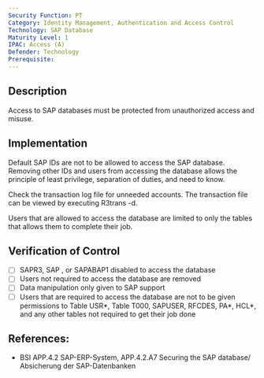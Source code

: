 ```yaml
---
Security Function: PT
Category: Identity Management, Authentication and Access Control
Technology: SAP Database
Maturity Level: 1
IPAC: Access (A)
Defender: Technology
Prerequisite:
---
```


## Description

Access to SAP databases must be protected from unauthorized access and misuse.  

## Implementation

Default SAP IDs are not to be allowed to access the SAP database. Removing other IDs and users from accessing the database allows the principle of least privilege, separation of duties, and need to know.

Check the transaction log file for unneeded accounts. The transaction file can be viewed by executing R3trans -d.

Users that are allowed to access the database are limited to only the tables that allows them to complete their job.

## Verification of Control

- [ ] SAPR3, SAP <SID>, or SAPABAP1 disabled to access the database
- [ ] Users not required to access the database are removed
- [ ] Data manipulation only given to SAP support
- [ ] Users that are required to access the database are not to be given permissions to Table USR\*, Table T000, SAPUSER, RFCDES, PA\*, HCL\*, and any other tables not required to get their job done

## References:
- BSI APP.4.2 SAP-ERP-System, APP.4.2.A7 Securing the SAP database/ Absicherung der SAP-Datenbanken
